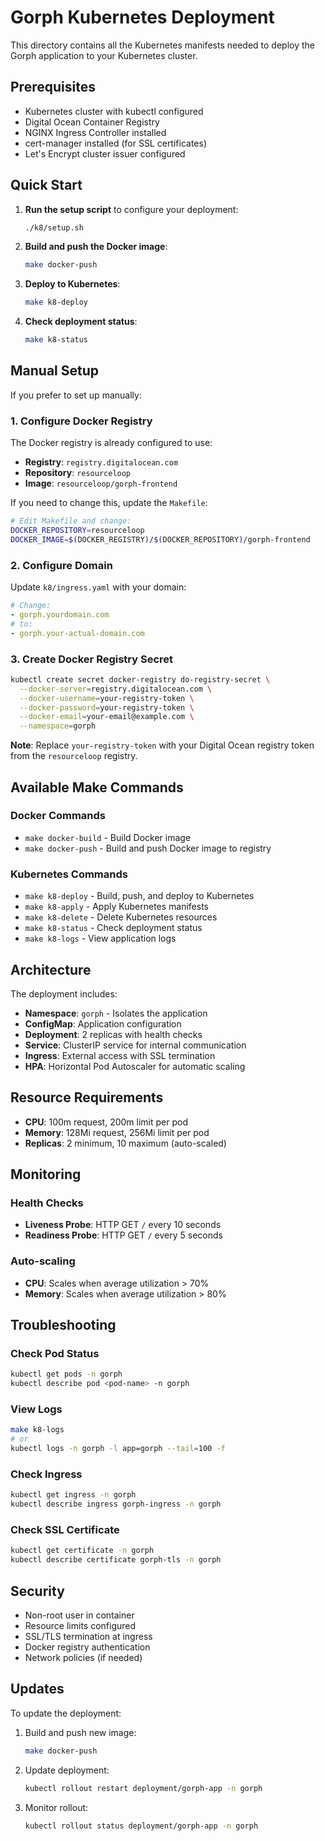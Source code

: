 # Gorph Kubernetes Deployment

This directory contains all the Kubernetes manifests needed to deploy the Gorph application to your Kubernetes cluster.

## Prerequisites

- Kubernetes cluster with kubectl configured
- Digital Ocean Container Registry
- NGINX Ingress Controller installed
- cert-manager installed (for SSL certificates)
- Let's Encrypt cluster issuer configured

## Quick Start

1. **Run the setup script** to configure your deployment:
   ```bash
   ./k8/setup.sh
   ```

2. **Build and push the Docker image**:
   ```bash
   make docker-push
   ```

3. **Deploy to Kubernetes**:
   ```bash
   make k8-deploy
   ```

4. **Check deployment status**:
   ```bash
   make k8-status
   ```

## Manual Setup

If you prefer to set up manually:

### 1. Configure Docker Registry

The Docker registry is already configured to use:
- **Registry**: `registry.digitalocean.com`
- **Repository**: `resourceloop`
- **Image**: `resourceloop/gorph-frontend`

If you need to change this, update the `Makefile`:
```bash
# Edit Makefile and change:
DOCKER_REPOSITORY=resourceloop
DOCKER_IMAGE=$(DOCKER_REGISTRY)/$(DOCKER_REPOSITORY)/gorph-frontend
```

### 2. Configure Domain

Update `k8/ingress.yaml` with your domain:
```yaml
# Change:
- gorph.yourdomain.com
# to:
- gorph.your-actual-domain.com
```

### 3. Create Docker Registry Secret

```bash
kubectl create secret docker-registry do-registry-secret \
  --docker-server=registry.digitalocean.com \
  --docker-username=your-registry-token \
  --docker-password=your-registry-token \
  --docker-email=your-email@example.com \
  --namespace=gorph
```

**Note**: Replace `your-registry-token` with your Digital Ocean registry token from the `resourceloop` registry.

## Available Make Commands

### Docker Commands
- `make docker-build` - Build Docker image
- `make docker-push` - Build and push Docker image to registry

### Kubernetes Commands
- `make k8-deploy` - Build, push, and deploy to Kubernetes
- `make k8-apply` - Apply Kubernetes manifests
- `make k8-delete` - Delete Kubernetes resources
- `make k8-status` - Check deployment status
- `make k8-logs` - View application logs

## Architecture

The deployment includes:

- **Namespace**: `gorph` - Isolates the application
- **ConfigMap**: Application configuration
- **Deployment**: 2 replicas with health checks
- **Service**: ClusterIP service for internal communication
- **Ingress**: External access with SSL termination
- **HPA**: Horizontal Pod Autoscaler for automatic scaling

## Resource Requirements

- **CPU**: 100m request, 200m limit per pod
- **Memory**: 128Mi request, 256Mi limit per pod
- **Replicas**: 2 minimum, 10 maximum (auto-scaled)

## Monitoring

### Health Checks
- **Liveness Probe**: HTTP GET `/` every 10 seconds
- **Readiness Probe**: HTTP GET `/` every 5 seconds

### Auto-scaling
- **CPU**: Scales when average utilization > 70%
- **Memory**: Scales when average utilization > 80%

## Troubleshooting

### Check Pod Status
```bash
kubectl get pods -n gorph
kubectl describe pod <pod-name> -n gorph
```

### View Logs
```bash
make k8-logs
# or
kubectl logs -n gorph -l app=gorph --tail=100 -f
```

### Check Ingress
```bash
kubectl get ingress -n gorph
kubectl describe ingress gorph-ingress -n gorph
```

### Check SSL Certificate
```bash
kubectl get certificate -n gorph
kubectl describe certificate gorph-tls -n gorph
```

## Security

- Non-root user in container
- Resource limits configured
- SSL/TLS termination at ingress
- Docker registry authentication
- Network policies (if needed)

## Updates

To update the deployment:

1. Build and push new image:
   ```bash
   make docker-push
   ```

2. Update deployment:
   ```bash
   kubectl rollout restart deployment/gorph-app -n gorph
   ```

3. Monitor rollout:
   ```bash
   kubectl rollout status deployment/gorph-app -n gorph
   ``` 